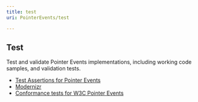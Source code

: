 ```yaml
---
title: test
uri: PointerEvents/test

---
```

## <span>Test</span>

Test and validate Pointer Events implementations, including working code samples, and validation tests.

-   [Test Assertions for Pointer Events](http://www.w3.org/wiki/PointerEvents/TestAssertions)
-   [Modernizr](https://github.com/Modernizr/Modernizr/wiki/HTML5-Cross-Browser-Polyfills)
-   [Conformance tests for W3C Pointer Events](https://github.com/dmethvin/pointerevents-test)
